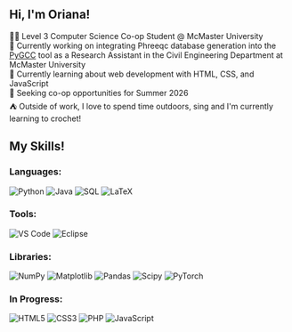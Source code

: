 ## Hi, I'm Oriana! 
👩‍💻 Level 3 Computer Science Co-op Student @ McMaster University  <br/>
💼 Currently working on integrating Phreeqc database generation into the [PyGCC](https://pygcc.readthedocs.io/en/latest/index.html) tool as a Research Assistant in the Civil Engineering Department at McMaster University  <br/>
🌱 Currently learning about web development with HTML, CSS, and JavaScript  <br/>
🎯 Seeking co-op opportunities for Summer 2026  <br/>
⛺ Outside of work, I love to spend time outdoors, sing and I'm currently learning to crochet!  <br/>

## My Skills!
### Languages: 
![Python](https://img.shields.io/badge/python-3670A0?style=for-the-badge&logo=python&logoColor=ffdd54) 
![Java](https://img.shields.io/badge/java-%23ED8B00.svg?style=for-the-badge&logo=openjdk&logoColor=white) 
![SQL](https://img.shields.io/badge/SQL-025E8C?style=for-the-badge&logoColor=white)
![LaTeX](https://img.shields.io/badge/latex-%23008080.svg?style=for-the-badge&logo=latex&logoColor=white)

### Tools: 
![VS Code](https://img.shields.io/badge/VS%20Code-007ACC?style=for-the-badge&logo=visual-studio-code&logoColor=white)
![Eclipse](https://img.shields.io/badge/Eclipse-2C2255?style=for-the-badge&logo=eclipse&logoColor=white)

### Libraries: 
![NumPy](https://img.shields.io/badge/numpy-%23013243.svg?style=for-the-badge&logo=numpy&logoColor=white)
![Matplotlib](https://img.shields.io/badge/-Matplotlib-000000?logo=python&style=for-the-badge)
![Pandas](https://img.shields.io/badge/pandas-%23150458.svg?style=for-the-badge&logo=pandas&logoColor=white) 
![Scipy](https://img.shields.io/badge/SciPy-%230C55A5.svg?style=for-the-badge&logo=scipy&logoColor=%white) 
![PyTorch](https://img.shields.io/badge/PyTorch-%23EE4C2C.svg?style=for-the-badge&logo=PyTorch&logoColor=white)

### In Progress: 
![HTML5](https://img.shields.io/badge/html5-%23E34F26.svg?style=for-the-badge&logo=html5&logoColor=white) 
![CSS3](https://img.shields.io/badge/css3-%231572B6.svg?style=for-the-badge&logo=css3&logoColor=white) 
![PHP](https://img.shields.io/badge/php-%23777BB4.svg?style=for-the-badge&logo=php&logoColor=white)
![JavaScript](https://img.shields.io/badge/JavaScript-F7DF1E?style=for-the-badge&logo=javascript&logoColor=black)




<!-- Proudly created with GPRM ( https://gprm.itsvg.in ) -->
<!-- Icons copied from https://github.com/Ileriayo/markdown-badges?tab=readme-ov-file#markdown-badges -->
